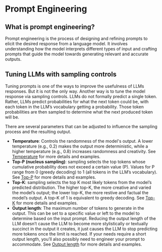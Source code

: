 # Prompt Engineering

## What is prompt engineering?
Prompt engineering is the process of designing and refining prompts to elicit the desired response from a language model. 
It involves understanding how the model interprets different types of input and crafting prompts that guide the model towards generating relevant and accurate outputs.

## Tuning LLMs with sampling controls
Tuning prompts is one of the ways to improve the usefulness of LLMs responses. But it is not the only way.
Another way is to tune the model response via sampling controls. LLMs do not formally predict a single token. Rather, LLMs predict probabilities for what the
next token could be, with each token in the LLM’s vocabulary getting a probability. Those token probabilities are then sampled to determine what the next produced token will be.

There are several parameters that can be adjusted to influence the sampling process and the resulting output.

- **Temperature**: Controls the randomness of the model's output. A lower temperature (e.g., 0.2) makes the output more deterministic, while a higher temperature (e.g., 0.8) increases randomness and creativity.
    See [Temperature](./01_temparature.ipynb) for more details and examples.
- **Top-P (nucleus sampling)**: sampling selects the top tokens whose cumulative probability does not exceed a certain value (P). Values for P range from 0 (greedy decoding) to 1 (all tokens in the LLM’s vocabulary).
    See [Top-P](./02_top_p.ipynb) for more details and examples.
- **Top-K**: sampling selects the top K most likely tokens from the model’s predicted distribution. The higher top-K, the more creative and varied the model’s output; the lower top-K, the more restive and factual the model’s output. A top-K of 1 is equivalent to greedy decoding.
    See [Top-K](./03_top_k.ipynb) for more details and examples.
- **Output length**: The maximum number of tokens to generate in the output. This can be set to a specific value or left to the model to determine based on the input prompt. Reducing the output length of the LLM doesn’t cause the LLM to become more stylistically
  or textually succinct in the output it creates, it just causes the LLM to stop predicting more tokens once the limit is reached. If your needs require a short output length, you’ll also possibly need to engineer your prompt to accommodate.
   See [Output length](./04_output_length.ipynb) for more details and examples.


